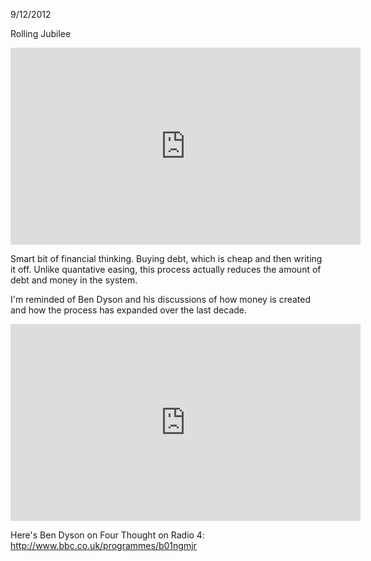 9/12/2012

Rolling Jubilee 
<iframe width="560" height="315" src="http://www.youtube.com/embed/1Qs9w1XlJKE?rel=0" frameborder="0" allowfullscreen></iframe>

Smart bit of financial thinking. Buying debt, which is cheap and then writing it off. Unlike quantative easing, this process actually reduces the amount of debt and money in the system.   


I'm reminded of Ben Dyson and his discussions of how money is created and how the process has expanded over the last decade. 

<iframe width="560" height="315" src="http://www.youtube.com/embed/fJqf5kNlVgg?rel=0" frameborder="0" allowfullscreen></iframe>


Here's Ben Dyson on Four Thought on Radio 4: 
http://www.bbc.co.uk/programmes/b01ngmjr
